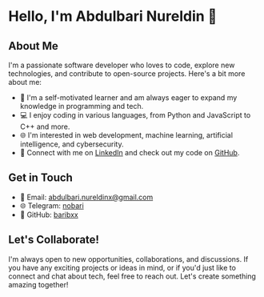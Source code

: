 # Hello, I'm Abdulbari Nureldin 👋

## About Me
I'm a passionate software developer who loves to code, explore new technologies, and contribute to open-source projects. Here's a bit more about me:

- 🚀 I'm a self-motivated learner and am always eager to expand my knowledge in programming and tech.
- 💻 I enjoy coding in various languages, from Python and JavaScript to C++ and more.
- 🌐 I'm interested in web development, machine learning, artificial intelligence, and cybersecurity.
- 🔗 Connect with me on [LinkedIn](https://www.linkedin.com/in/abdulbari-nureldin) and check out my code on [GitHub](https://github.com/baribxx).

## Get in Touch
- 📧 Email: abdulbari.nureldinx@gmail.com
- 🌐 Telegram: [nobari](https://www.t.me/notbari)
- 💼 GitHub: [baribxx](https://github.com/baribxx)

## Let's Collaborate!
I'm always open to new opportunities, collaborations, and discussions. If you have any exciting projects or ideas in mind, or if you'd just like to connect and chat about tech, feel free to reach out. Let's create something amazing together!
